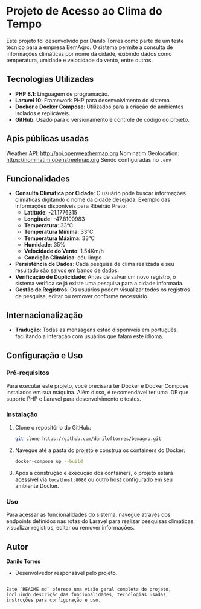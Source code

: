 
# Projeto de Acesso ao Clima do Tempo

Este projeto foi desenvolvido por Danilo Torres como parte de um teste técnico para a empresa BemAgro. O sistema permite a consulta de informações climáticas por nome da cidade, exibindo dados como temperatura, umidade e velocidade do vento, entre outros.

## Tecnologias Utilizadas

- **PHP 8.1**: Linguagem de programação.
- **Laravel 10**: Framework PHP para desenvolvimento do sistema.
- **Docker e Docker Compose**: Utilizados para a criação de ambientes isolados e replicáveis.
- **GitHub**: Usado para o versionamento e controle de código do projeto.

## Apis públicas usadas
Weather API: http://api.openweathermap.org
Nominatim Geolocation: https://nominatim.openstreetmap.org
Sendo configuradas no `.env`

## Funcionalidades

- **Consulta Climática por Cidade**: O usuário pode buscar informações climáticas digitando o nome da cidade desejada. Exemplo das informações disponíveis para Ribeirão Preto:
  - **Latitude**: -21.1776315
  - **Longitude**: -47.8100983
  - **Temperatura**: 33°C
  - **Temperatura Mínima**: 33°C
  - **Temperatura Máxima**: 33°C
  - **Humidade**: 35%
  - **Velocidade do Vento**: 1.54Km/h
  - **Condição Climática**: céu limpo
- **Persistência de Dados**: Cada pesquisa de clima realizada e seu resultado são salvos em banco de dados.
- **Verificação de Duplicidade**: Antes de salvar um novo registro, o sistema verifica se já existe uma pesquisa para a cidade informada.
- **Gestão de Registros**: Os usuários podem visualizar todos os registros de pesquisa, editar ou remover conforme necessário.

## Internacionalização

- **Tradução**: Todas as mensagens estão disponíveis em português, facilitando a interação com usuários que falam este idioma.

## Configuração e Uso

### Pré-requisitos

Para executar este projeto, você precisará ter Docker e Docker Compose instalados em sua máquina. Além disso, é recomendável ter uma IDE que suporte PHP e Laravel para desenvolvimento e testes.

### Instalação

1. Clone o repositório do GitHub:
   ```bash
   git clone https://github.com/daniloftorres/bemagro.git
   ```
2. Navegue até a pasta do projeto e construa os containers do Docker:
   ```bash
   docker-compose up --build
   ```
3. Após a construção e execução dos containers, o projeto estará acessível via `localhost:8080` ou outro host configurado em seu ambiente Docker.

### Uso

Para acessar as funcionalidades do sistema, navegue através dos endpoints definidos nas rotas do Laravel para realizar pesquisas climáticas, visualizar registros, editar ou remover informações.

## Autor

**Danilo Torres**
- Desenvolvedor responsável pelo projeto.
```

Este `README.md` oferece uma visão geral completa do projeto, incluindo descrição das funcionalidades, tecnologias usadas, instruções para configuração e uso.